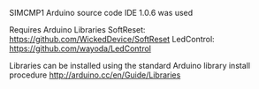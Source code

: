 
SIMCMP1 Arduino source code
IDE 1.0.6 was used

Requires Arduino Libraries
SoftReset:  https://github.com/WickedDevice/SoftReset
LedControl: https://github.com/wayoda/LedControl

Libraries can be installed using the standard Arduino library install procedure
http://arduino.cc/en/Guide/Libraries
